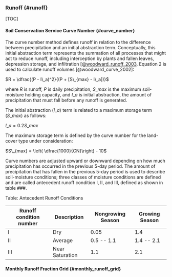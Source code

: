 
### Runoff {#runoff}

[TOC]

#### Soil Conservation Service Curve Number {#curve\_number}

The curve number method defines runoff in relation to the difference between precipitation and an initial abstraction term. Conceptually, this initial abstraction term represents the summation of all processes that might act to reduce runoff, including interception by plants and fallen leaves, depression storage, and infiltration [[@woodward\_runoff\_2003](). Equation 2 is used to calculate runoff volumes [@woodward\_curve\_2002]:


$R =  \dfrac{(P - I\_a)^2}{(P + [S\_{max} - I\_a])}$

where $R$ is runoff, $P$ is daily precipitation, $S\_{max}$ is the maximum soil-moisture holding capacity, and $I\_a$ is initial abstraction, the amount of precipitation that must fall before any runoff is generated.

The initial abstraction ($I\_a$) term is related to a maximum storage term ($S\_{max}$) as follows:

$I\_a = 0.2 S\_{max}$

The maximum storage term is defined by the curve number for the land-cover type under consideration:

$S\_{max} = \left( \dfrac{1000}{CN}\right) - 10$

Curve numbers are adjusted upward or downward depending on how much precipitation has occurred in the previous 5-day period. The amount of precipitation that has fallen in the previous 5-day period is used to describe soil-moisture conditions; three classes of moisture conditions are defined and are called antecedent runoff condition I, II, and III, defined as shown in table ###.

Table: Antecedent Runoff Conditions

| Runoff condition number | Description | Nongrowing Season | Growing Season |
| ----------|-----------------------|------------|--------------------|
|    I     |    Dry                | 0.05       | 1.4                 |
|    II    |    Average            | 0.5 -- 1.1 | 1.4 -- 2.1          |
|    III   |    Near Saturation    | 1.1        | 2.1                 |

#### Monthly Runoff Fraction Grid {#monthly\_runoff\_grid}
